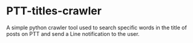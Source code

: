 # PTT-titles-crawler

A simple python crawler tool used to search specific words in the title of posts on PTT and send a Line notification to the user.

